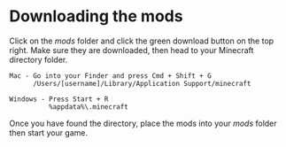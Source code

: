 # Downloading the mods
Click on the *mods* folder and click the green download button on the top right. Make sure they are downloaded, then head to your Minecraft directory folder.
```
Mac - Go into your Finder and press Cmd + Shift + G
      /Users/[username]/Library/Application Support/minecraft

Windows - Press Start + R
          %appdata%\.minecraft
```
Once you have found the directory, place the mods into your *mods* folder then start your game.
